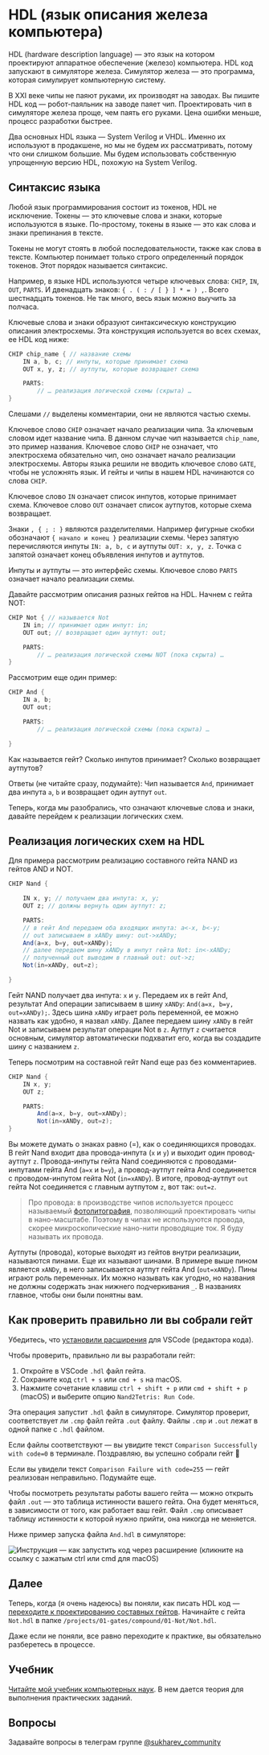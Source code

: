 <!-- Если читаете файл в VSCode — нажмите ctrl+shift+v, чтобы включить режим просмотра. Для macOS — cmd+shift+v. -->

# HDL (язык описания железа компьютера)

HDL (hardware description language) — это язык на котором проектируют аппаратное обеспечение (железо) компьютера. HDL код запускают в симуляторе железа. Симулятор железа — это программа, которая симулирует компьютерную систему.

В XXI веке чипы не паяют руками, их производят на заводах. Вы пишите HDL код — робот-паяльник на заводе паяет чип. Проектировать чип в симуляторе железа проще, чем паять его руками. Цена ошибки меньше, процесс разработки быстрее.

Два основных HDL языка — System Verilog и VHDL. Именно их используют в продакшене, но мы не будем их рассматривать, потому что они слишком большие. Мы будем использовать собственную упрощенную версию HDL, похожую на System Verilog.

## Синтаксис языка

Любой язык программирования состоит из токенов, HDL не исключение. Токены — это ключевые слова и знаки, которые используются в языке. По-простому, токены в языке — это как слова и знаки препинания в тексте.

Токены не могут стоять в любой последовательности, также как слова в тексте. Компьютер понимает только строго определенный порядок токенов. Этот порядок называется синтаксис.

Например, в языке HDL используются четыре ключевых слова: `CHIP`, `IN`, `OUT`, `PARTS`. И двенадцать знаков: `{ . ( : / [ } ] * = ) ,`. Всего шестнадцать токенов. Не так много, весь язык можно выучить за полчаса.

Ключевые слова и знаки образуют синтаксическую конструкцию описания электросхемы. Эта конструкция используется во всех схемах, ее HDL код ниже:

```java
CHIP chip_name { // название схемы
    IN a, b, c; // инпуты, которые принимает схема
    OUT x, y, z; // аутпуты, которые возвращает схема

    PARTS:
        // … реализация логической схемы (скрыта) …
}
```

Слешами `//` выделены комментарии, они не являются частью схемы.

Ключевое слово `CHIP` означает начало реализации чипа. За ключевым словом идет название чипа. В данном случае чип называется `chip_name`, это пример названия. Ключевое слово `CHIP` не означает, что электросхема обязательно чип, оно означает начало реализации электросхемы. Авторы языка решили не вводить ключевое слово `GATE`, чтобы не усложнять язык. И гейты и чипы в нашем HDL начинаются со слова `CHIP`.

Ключевое слово `IN` означает список инпутов, которые принимает схема. Ключевое слово `OUT` означает список аутпутов, которые схема возвращает.

Знаки `, { ; : }` являются разделителями. Например фигурные скобки обозначают `{ начало и конец }` реализации схемы. Через запятую перечисляются инпуты `IN: a, b, c` и аутпуты `OUT: x, y, z`. Точка с запятой означает конец объявления инпутов и аутпутов.

Инпуты и аутпуты — это интерфейс схемы. Ключевое слово `PARTS` означает начало реализации схемы.

Давайте рассмотрим описания разных гейтов на HDL. Начнем с гейта NOT:

```java
CHIP Not { // называется Not
    IN in; // принимает один инпут: in;
    OUT out; // возвращает один аутпут: out;

    PARTS:
        // … реализация логической схемы NOT (пока скрыта) …
}
```

Рассмотрим еще один пример:

```java
CHIP And {
    IN a, b;
    OUT out;

    PARTS:
        // … реализация логической схемы (пока скрыта) …

}
```

Как называется гейт? Сколько инпутов принимает? Сколько возвращает аутпутов?

Ответы (не читайте сразу, подумайте): Чип называется `And`, принимает два инпута `a`, `b` и возвращает один аутпут `out`.

Теперь, когда мы разобрались, что означают ключевые слова и знаки, давайте перейдем к реализации логических схем.

## Реализация логических схем на HDL

Для примера рассмотрим реализацию составного гейта NAND из гейтов AND и NOT.

```java
CHIP Nand {

    IN x, y; // получаем два инпута: x, y;
    OUT z; // должны вернуть один аутпут: z;

    PARTS:
    // в гейт And передаем оба входящих инпута: a<-x, b<-y;
    // out записываем в xANDy шину: out->xANDy;
    And(a=x, b=y, out=xANDy);
    // далее передаем шину xANDy в инпут гейта Not: in<-xANDy;
    // полученный out выводим в главный out: out->z;
    Not(in=xANDy, out=z);

}
```

Гейт NAND получает два инпута: `x` и `y`. Передаем их в гейт And, результат And операции записываем в шину `xANDy`: `And(a=x, b=y, out=xANDy);`. Здесь шина `xANDy` играет роль переменной, ее можно назвать как удобно, я назвал `xANDy`. Далее передаем шину `xANDy` в гейт Not и записываем результат операции Not в `z`. Аутпут `z` считается основным, симулятор автоматически подхватит его, когда вы создадите шину с названием `z`.

Теперь посмотрим на составной гейт Nand еще раз без комментариев.

```java
CHIP Nand {
    IN x, y;
    OUT z;

    PARTS:
        And(a=x, b=y, out=xANDy);
        Not(in=xANDy, out=z);
}
```

Вы можете думать о знаках равно (=), как о соединяющихся проводах. В гейт Nand входит два провода-инпута (`x` и `y`) и выходит один провод-аутпут `z`. Провода-инпуты гейта Nand соединяются с проводами-инпутами гейта And (`a=x` и `b=y`), а провод-аутпут гейта And соединяется с проводом-инпутом гейта Not (`in=xANDy`). В итоге, провод-аутпут `out` гейта Not соединяется с главным аутпутом `z`, вот так: `out=z`.

> Про провода: в производстве чипов используется процесс называемый [фотолитография](https://ru.wikipedia.org/wiki/Фотолитография), позволяющий проектировать чипы в нано-масштабе. Поэтому в чипах не используются провода, скорее микроскопические нано-нити проводящие ток. Я буду называть их провода.

Аутпуты (провода), которые выходят из гейтов внутри реализации, называются пинами. Еще их называют шинами. В примере выше пином является `xANDy`, в него записывается аутпут гейта And (`out=xANDy`). Пины играют роль переменных. Их можно называть как угодно, но названия не должны содержать знак нижнего подчеркивания `_`. В названиях главное, чтобы они были понятны вам.

## Как проверить правильно ли вы собрали гейт

Убедитесь, что [установили расширения](https://github.com/di-sukharev/computer/tree/master/README.md) для VSCode (редактора кода).

Чтобы проверить, правильно ли вы разработали гейт:

1. Откройте в VSCode `.hdl` файл гейта.
2. Сохраните код `ctrl + s` или `cmd + s` на macOS.
3. Нажмите сочетание клавиш `ctrl + shift + p` или `cmd + shift + p` (macOS) и выберите опцию `Nand2Tetris: Run Code`.

Эта операция запустит `.hdl` файл в симуляторе. Симулятор проверит, соответствует ли `.cmp` файл гейта `.out` файлу. Файлы `.cmp` и `.out` лежат в одной папке с `.hdl` файлом.

Если файлы соответствуют — вы увидите текст `Comparison Successfully with code=0` в терминале. Поздравляю, вы успешно собрали гейт 🎉

Если вы увидели текст `Comparison Failure with code=255` — гейт реализован неправильно. Подумайте еще.

Чтобы посмотреть результаты работы вашего гейта — можно открыть файл `.out` — это таблица истинности вашего гейта. Она будет меняться, в зависимости от того, как работает ваш гейт. Файл `.cmp` описывает таблицу истинности к которой нужно прийти, она никогда не меняется.

Ниже пример запуска файла `And.hdl` в симуляторе:

![Инструкция — как запустить код через расширение (кликните на ссылку с зажатым ctrl или cmd для macOS)](/img/how2run-code.png)

## Далее

Теперь, когда (я очень надеюсь) вы поняли, как писать HDL код — [переходите к проектированию составных гейтов](/projects/01-gates/compound/README.md). Начинайте с гейта `Not.hdl` в папке `/projects/01-gates/compound/01-Not/Not.hdl`.

Даже если не поняли, все равно переходите к практике, вы обязательно разберетесь в процессе.

## Учебник

[Читайте мой учебник компьютерных наук](https://www.sukharev.io/textbook). В нем дается теория для выполнения практических заданий.

## Вопросы

Задавайте вопросы в телеграм группе [@sukharev_community](https://www.t.me/sukharev_community)
